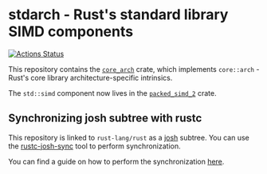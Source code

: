 stdarch - Rust's standard library SIMD components
=======

[![Actions Status](https://github.com/rust-lang/stdarch/workflows/CI/badge.svg)](https://github.com/rust-lang/stdarch/actions)


This repository contains the [`core_arch`](crates/core_arch/README.md) crate, which implements `core::arch` - Rust's core library architecture-specific intrinsics.
  
The `std::simd` component now lives in the
[`packed_simd_2`](https://github.com/rust-lang/packed_simd) crate.

## Synchronizing josh subtree with rustc

This repository is linked to `rust-lang/rust` as a [josh](https://josh-project.github.io/josh/intro.html) subtree. You can use the [rustc-josh-sync](https://github.com/rust-lang/josh-sync) tool to perform synchronization.

You can find a guide on how to perform the synchronization [here](https://rustc-dev-guide.rust-lang.org/external-repos.html#synchronizing-a-josh-subtree).
